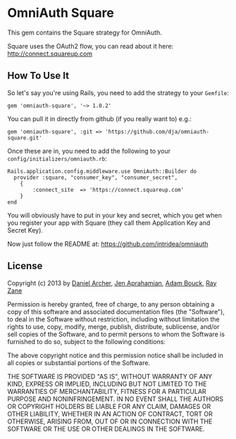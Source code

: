 # OmniAuth Square

This gem contains the Square strategy for OmniAuth.

Square uses the OAuth2 flow, you can read about it here: http://connect.squareup.com

## How To Use It

So let's say you're using Rails, you need to add the strategy to your `Gemfile`:

    gem 'omniauth-square', '~> 1.0.2'

You can pull it in directly from github (if you really want to) e.g.:

    gem 'omniauth-square', :git => 'https://github.com/dja/omniauth-square.git'

Once these are in, you need to add the following to your `config/initializers/omniauth.rb`:

    Rails.application.config.middleware.use OmniAuth::Builder do
      provider :square, "consumer_key", "consumer_secret",
      	{
      		:connect_site  => 'https://connect.squareup.com'
      	}
    end

You will obviously have to put in your key and secret, which you get when you register your app with Square (they call them Application Key and Secret Key).

Now just follow the README at: https://github.com/intridea/omniauth

## License

Copyright (c) 2013 by [Daniel Archer](https://github.com/dja/), [Jen Aprahamian](https://github.com/jennifermarie/), [Adam Bouck](https://github.com/abouck/), [Ray Zane](https://github.com/rzane)

Permission is hereby granted, free of charge, to any person obtaining a copy of this software and associated documentation files (the "Software"), to deal in the Software without restriction, including without limitation the rights to use, copy, modify, merge, publish, distribute, sublicense, and/or sell copies of the Software, and to permit persons to whom the Software is furnished to do so, subject to the following conditions:

The above copyright notice and this permission notice shall be included in all copies or substantial portions of the Software.

THE SOFTWARE IS PROVIDED "AS IS", WITHOUT WARRANTY OF ANY KIND, EXPRESS OR IMPLIED, INCLUDING BUT NOT LIMITED TO THE WARRANTIES OF MERCHANTABILITY, FITNESS FOR A PARTICULAR PURPOSE AND NONINFRINGEMENT. IN NO EVENT SHALL THE AUTHORS OR COPYRIGHT HOLDERS BE LIABLE FOR ANY CLAIM, DAMAGES OR OTHER LIABILITY, WHETHER IN AN ACTION OF CONTRACT, TORT OR OTHERWISE, ARISING FROM, OUT OF OR IN CONNECTION WITH THE SOFTWARE OR THE USE OR OTHER DEALINGS IN THE SOFTWARE.
